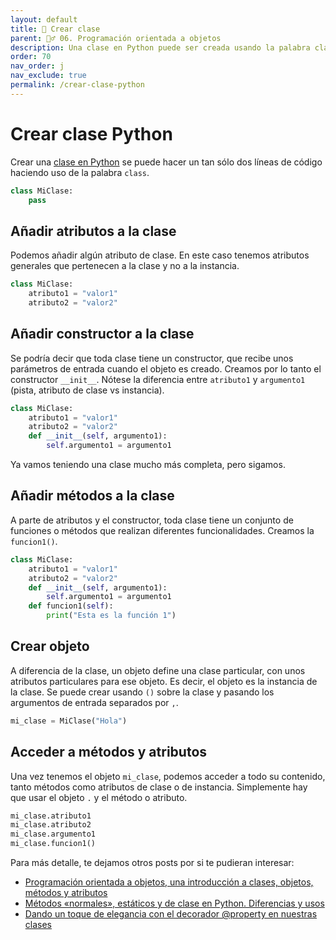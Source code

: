 ```yaml
---
layout: default
title: 📗 Crear clase
parent: 🏄‍♂️ 06. Programación orientada a objetos
description: Una clase en Python puede ser creada usando la palabra class seguida de dos puntos. Una vez la clase está definida, podemos crear dentro de ella diferentes métodos y atributos.
order: 70
nav_order: j
nav_exclude: true
permalink: /crear-clase-python
---
```


# Crear clase Python

Crear una [clase en Python](/programacion-orientada-a-objetos/ "clase en Python") se puede hacer un tan sólo dos líneas de código haciendo uso de la palabra `class`.

```python
class MiClase:
    pass
```

## Añadir atributos a la clase
Podemos añadir algún atributo de clase. En este caso tenemos atributos generales que pertenecen a la clase y no a la instancia.
```python
class MiClase:
    atributo1 = "valor1"
    atributo2 = "valor2"
```

## Añadir constructor a la clase
Se podría decir que toda clase tiene un constructor, que recibe unos parámetros de entrada cuando el objeto es creado. Creamos por lo tanto el constructor `__init__`. Nótese la diferencia entre `atributo1` y `argumento1` (pista, atributo de clase vs instancia).
```python
class MiClase:
    atributo1 = "valor1"
    atributo2 = "valor2"
    def __init__(self, argumento1):
        self.argumento1 = argumento1
```

Ya vamos teniendo una clase mucho más completa, pero sigamos.

## Añadir métodos a la clase
A parte de atributos y el constructor, toda clase tiene un conjunto de funciones o métodos que realizan diferentes funcionalidades. Creamos la `funcion1()`.
```python
class MiClase:
    atributo1 = "valor1"
    atributo2 = "valor2"
    def __init__(self, argumento1):
        self.argumento1 = argumento1
    def funcion1(self):
        print("Esta es la función 1")
```

## Crear objeto
A diferencia de la clase, un objeto define una clase particular, con unos atributos particulares para ese objeto. Es decir, el objeto es la instancia de la clase. Se puede crear usando `()` sobre la clase y pasando los argumentos de entrada separados por `,`.
```python
mi_clase = MiClase("Hola")
```

## Acceder a métodos y atributos
Una vez tenemos el objeto `mi_clase`, podemos acceder a todo su contenido, tanto métodos como atributos de clase o de instancia. Simplemente hay que usar el objeto `.` y el método o atributo.

```python
mi_clase.atributo1
mi_clase.atributo2
mi_clase.argumento1
mi_clase.funcion1()
```

Para más detalle, te dejamos otros posts por si te pudieran interesar:
* [Programación orientada a objetos, una introducción a clases, objetos, métodos y atributos](/programacion-orientada-a-objetos/ "Programación orientada a objetos, una introducción a clases, objetos, métodos y atributos")
* [Métodos «normales», estáticos y de clase en Python. Diferencias y usos](/metodos-estaticos-clase-python/ "Métodos «normales», estáticos y de clase en Python. Diferencias y usos")
* [Dando un toque de elegancia con el decorador @property en nuestras clases](/decorador-property-python/ "Dando un toque de elegancia con el decorador @property en nuestras clases")